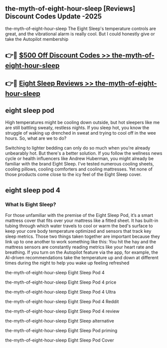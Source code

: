 ## the-myth-of-eight-hour-sleep [Reviews​] Discount Codes Update -2025

the-myth-of-eight-hour-sleep The Eight Sleep's temperature controls are great, and the vibrational alarm is really cool. But I could honestly give or take the Autopilot membership

## 👉🔴 [$500 Off Discount Codes >> the-myth-of-eight-hour-sleep](http://download.freeplayer.one?title=the-myth-of-eight-hour-sleep&ref=18-ES)

## 👉🔴 [Eight Sleep Reviews >> the-myth-of-eight-hour-sleep](http://download.freeplayer.one?title=the-myth-of-eight-hour-sleep&ref=18-ES)

## eight sleep pod

High temperatures might be cooling down outside, but hot sleepers like me are still battling sweaty, restless nights. If you sleep hot, you know the struggle of waking up drenched in sweat and trying to cool off in the wee hours. So, what are we to do?

Switching to lighter bedding can only do so much when you're already unbearably hot. But there's a better solution. If you follow the wellness news cycle or health influencers like Andrew Huberman, you might already be familiar with the brand Eight Sleep. I've tested numerous cooling sheets, cooling pillows, cooling comforters and cooling mattresses. Yet none of those products come close to the icy feel of the Eight Sleep cover.

## eight sleep pod 4

### What Is Eight Sleep?

For those unfamiliar with the premise of the Eight Sleep Pod, it’s a smart mattress cover that fits over your mattress like a fitted sheet. It has built-in tubing through which water travels to cool or warm the bed's surface to keep your core body temperature optimized and sensors that track key sleep metrics. Those two things taken together are important because they link up to one another to work something like this: You hit the hay and the mattress sensors are constantly reading metrics like your heart rate and breathing. If you turn on the Autopilot feature via the app, for example, the AI-driven recommendations take the temperature up and down at different times during the night to help you wake up feeling refreshed

the-myth-of-eight-hour-sleep Eight Sleep Pod 4

the-myth-of-eight-hour-sleep Eight Sleep Pod 4 price

the-myth-of-eight-hour-sleep Eight Sleep Pod 4 Ultra

the-myth-of-eight-hour-sleep Eight Sleep Pod 4 Reddit

the-myth-of-eight-hour-sleep Eight Sleep Pod 4 review

the-myth-of-eight-hour-sleep Eight Sleep alternative

the-myth-of-eight-hour-sleep Eight Sleep Pod priming

the-myth-of-eight-hour-sleep Eight Sleep Pod Cover